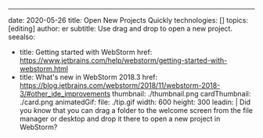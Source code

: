 ---
date: 2020-05-26 title: Open New Projects Quickly technologies: [] topics: [editing] author: er subtitle: Use drag and drop to open a new project. seealso:
- title: Getting started with WebStorm href: https://www.jetbrains.com/help/webstorm/getting-started-with-webstorm.html
- title: What's new in WebStorm 2018.3 href: https://blog.jetbrains.com/webstorm/2018/11/webstorm-2018-3/#other_ide_improvements thumbnail: ./thumbnail.png cardThumbnail: ./card.png animatedGif: file: ./tip.gif width: 600 height: 300 leadin: | Did you know that you can drag a folder to the welcome screen from the file manager or desktop and drop it there to open a new project in WebStorm?